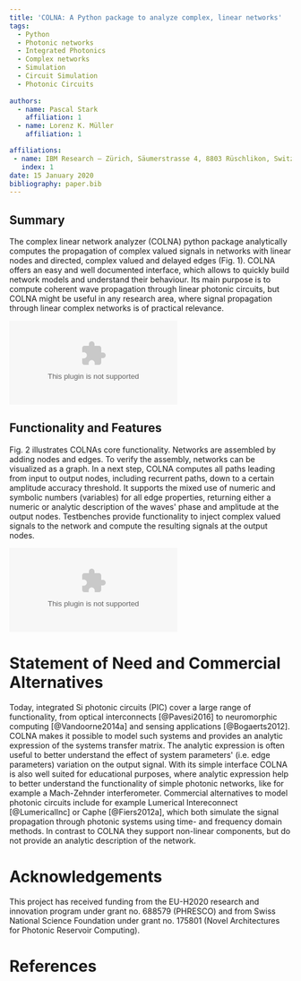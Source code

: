 ```yaml
---
title: 'COLNA: A Python package to analyze complex, linear networks'
tags:
  - Python
  - Photonic networks
  - Integrated Photonics
  - Complex networks
  - Simulation
  - Circuit Simulation
  - Photonic Circuits
  
authors:
  - name: Pascal Stark
    affiliation: 1
  - name: Lorenz K. Müller
    affiliation: 1

affiliations:
 - name: IBM Research – Zürich, Säumerstrasse 4, 8803 Rüschlikon, Switzerland
   index: 1
date: 15 January 2020
bibliography: paper.bib
---
```


## Summary

The complex linear network analyzer (COLNA) python package analytically computes the propagation of complex valued 
signals in networks with linear nodes and directed, complex valued and delayed edges (Fig. 1).  COLNA offers an easy and 
well documented interface, which allows to quickly build network models and understand their behaviour. Its main purpose 
is to compute coherent wave propagation through linear photonic circuits, but COLNA might be useful in any research area, 
where signal propagation through linear complex networks is of practical relevance.

![Example of a recurrent network with 3 nodes that can be modelled using COLNA. The edge parameters ($a$, $\varphi$ and 
 $\Delta t$)](./figures/basic_net.eps)
 
 
## Functionality and Features
Fig. 2 illustrates COLNAs core functionality. Networks are assembled by adding nodes and edges. To verify the 
assembly, networks can be visualized as a graph. In a next step, COLNA computes all paths leading from input to output 
nodes, including recurrent paths, down to a certain amplitude accuracy threshold. 
It supports the mixed use of numeric and symbolic numbers (variables) for all edge properties, returning either a numeric 
or analytic description of the waves' phase and amplitude at the output nodes. Testbenches provide functionality to inject 
complex valued signals to the network and compute the resulting signals at the output nodes.

![Illustration of COLNA's core functions. Assembly and visualization of complex valued networks,
evaluation of the wave propagation from input to output nodes. A testbench injects signals to the network
and records the signals at the output nodes.](./figures/colna_features_plain.eps)

# Statement of Need and Commercial Alternatives
Today, integrated Si photonic circuits (PIC) cover a large range of functionality, from optical interconnects [@Pavesi2016] to 
neuromorphic computing [@Vandoorne2014a] and sensing applications [@Bogaerts2012]. COLNA makes it possible to model such systems and provides an
analytic expression of the systems transfer matrix. The analytic expression is often useful to better understand the effect of 
system parameters' (i.e. edge parameters) variation on the output signal. With its simple interface COLNA is also well 
suited for educational purposes, where analytic expression help to better understand the functionality of simple photonic 
networks, like for example a Mach-Zehnder interferometer. Commercial alternatives to model photonic circuits include for 
example Lumerical Intereconnect [@LumericalInc] or Caphe [@Fiers2012a], which both simulate the signal propagation through 
photonic systems using time- and frequency domain methods. In contrast to COLNA they support non-linear components, but 
do not provide an analytic description of the network. 


# Acknowledgements

This project has received funding from the EU-H2020 research and innovation program under grant no.
688579 (PHRESCO) and from Swiss National Science Foundation under grant no. 175801 (Novel Architectures for Photonic
Reservoir Computing).

# References



